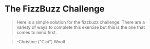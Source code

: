 # The FizzBuzz Challenge
> Here is a simple solution for the fizzbuzz challenge. There are a variety of ways to complete this exercise but this is the one that comes to mind first. 

>-Christine ("Cici") Woolf
